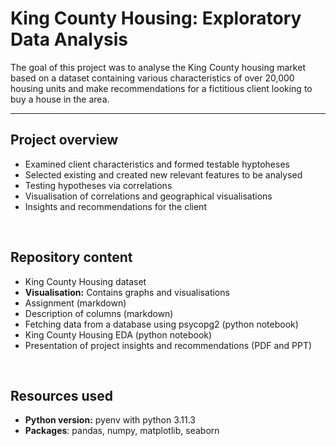 # King County Housing: Exploratory Data Analysis

The goal of this project was to analyse the King County housing market based on a dataset containing various characteristics of over 20,000 housing units and make recommendations for a fictitious client looking to buy a house in the area.

--- 

## Project overview

* Examined client characteristics and formed testable hyptoheses
* Selected existing and created new relevant features to be analysed
* Testing hypotheses via correlations
* Visualisation of correlations and geographical visualisations
* Insights and recommendations for the client

</br>

## Repository content
* King County Housing dataset
* **Visualisation:** Contains graphs and visualisations
* Assignment (markdown)
* Description of columns (markdown)
* Fetching data from a database using psycopg2 (python notebook)
* King County Housing EDA (python notebook)
* Presentation of project insights and recommendations (PDF and PPT)

</br>

## Resources used
* **Python version:** pyenv with python 3.11.3
* **Packages**: pandas, numpy, matplotlib, seaborn


</br>
